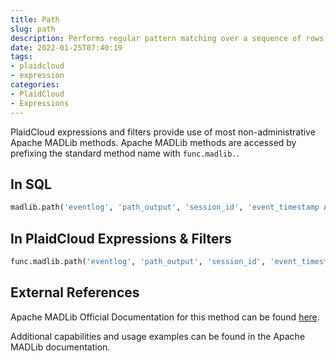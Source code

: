 ```yaml
---
title: Path
slug: path
description: Performs regular pattern matching over a sequence of rows
date: 2022-01-25T07:40:19
tags:
- plaidcloud
- expression
categories:
- PlaidCloud
- Expressions
---
```



PlaidCloud expressions and filters provide use of most non-administrative Apache MADLib methods. Apache MADLib methods are accessed by prefixing the standard method name with `func.madlib.`.



## In SQL



```sql
madlib.path('eventlog', 'path_output', 'session_id', 'event_timestamp ASC', 'buy:=page=''CHECKOUT''', '(buy)', 'sum(revenue) as checkout_rev', TRUE);
```


## In PlaidCloud Expressions & Filters



```python
func.madlib.path('eventlog', 'path_output', 'session_id', 'event_timestamp ASC', "buy:=page='CHECKOUT'", '(buy)', 'sum(revenue) as checkout_rev', True)
```


## External References


Apache MADLib Official Documentation for this method can be found [here](https://madlib.apache.org/docs/latest/group__grp__path.html).



Additional capabilities and usage examples can be found in the Apache MADLib documentation.

